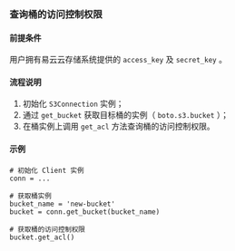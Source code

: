 ### 查询桶的访问控制权限
#### 前提条件
用户拥有易云云存储系统提供的 `access_key` 及 `secret_key` 。

#### 流程说明
1. 初始化 `S3Connection` 实例；
2. 通过 `get_bucket` 获取目标桶的实例（ `boto.s3.bucket` ）；
3. 在桶实例上调用 `get_acl` 方法查询桶的访问控制权限。


#### 示例
```
# 初始化 Client 实例
conn = ...

# 获取桶实例
bucket_name = 'new-bucket'
bucket = conn.get_bucket(bucket_name)

# 获取桶的访问控制权限
bucket.get_acl()
```
